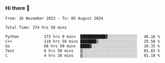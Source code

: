 ### Hi there 👋

<!--
**floyiac/floyiac** is a ✨ _special_ ✨ repository because its `README.md` (this file) appears on your GitHub profile.

Here are some ideas to get you started:

- 🔭 I’m currently working on ...
- 🌱 I’m currently learning ...
- 👯 I’m looking to collaborate on ...
- 🤔 I’m looking for help with ...
- 💬 Ask me about ...
- 📫 How to reach me: ...
- 😄 Pronouns: ...
- ⚡ Fun fact: ...
-->

<!--START_SECTION:waka-->

```txt
From: 16 November 2023 - To: 05 August 2024

Total Time: 374 hrs 58 mins

Python           173 hrs 9 mins  ███████████▓░░░░░░░░░░░░░   46.16 %
C++              110 hrs 56 mins ███████▒░░░░░░░░░░░░░░░░░   29.58 %
Go               68 hrs 50 mins  ████▓░░░░░░░░░░░░░░░░░░░░   18.35 %
Text             6 hrs 50 mins   ▒░░░░░░░░░░░░░░░░░░░░░░░░   01.83 %
C                4 hrs 26 mins   ▒░░░░░░░░░░░░░░░░░░░░░░░░   01.18 %
```

<!--END_SECTION:waka-->
